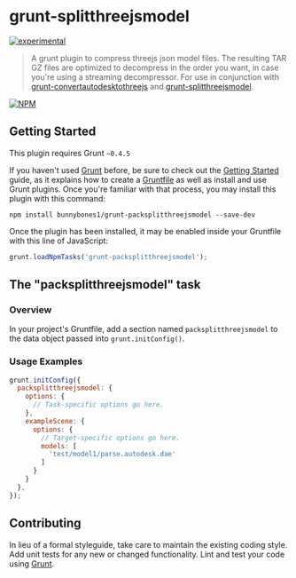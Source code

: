 # grunt-splitthreejsmodel

[![experimental](http://badges.github.io/stability-badges/dist/experimental.svg)](http://github.com/badges/stability-badges)

> A grunt plugin to compress threejs json model files. The resulting TAR GZ files are optimized to decompress in the order you want, in case you're using a streaming decompressor. For use in conjunction with [grunt-convertautodesktothreejs](https://github.com/bunnybones1/grunt-convertautodesktothreejs) and [grunt-splitthreejsmodel](https://github.com/bunnybones1/grunt-splitthreejsmodel).

[![NPM](https://nodei.co/npm/grunt-splitthreejsmodel.png)](https://nodei.co/npm/grunt-splitthreejsmodel/)

## Getting Started
This plugin requires Grunt `~0.4.5`

If you haven't used [Grunt](http://gruntjs.com/) before, be sure to check out the [Getting Started](http://gruntjs.com/getting-started) guide, as it explains how to create a [Gruntfile](http://gruntjs.com/sample-gruntfile) as well as install and use Grunt plugins. Once you're familiar with that process, you may install this plugin with this command:

```shell
npm install bunnybones1/grunt-packsplitthreejsmodel --save-dev
```

Once the plugin has been installed, it may be enabled inside your Gruntfile with this line of JavaScript:

```js
grunt.loadNpmTasks('grunt-packsplitthreejsmodel');
```

## The "packsplitthreejsmodel" task

### Overview
In your project's Gruntfile, add a section named `packsplitthreejsmodel` to the data object passed into `grunt.initConfig()`.

### Usage Examples

```js
grunt.initConfig({
  packsplitthreejsmodel: {
    options: {
      // Task-specific options go here.
    },
    exampleScene: {
      options: {
        // Target-specific options go here.
        models: [
          'test/model1/parse.autodesk.dae'
        ]
      }
    }
  },
});
```

## Contributing
In lieu of a formal styleguide, take care to maintain the existing coding style. Add unit tests for any new or changed functionality. Lint and test your code using [Grunt](http://gruntjs.com/).